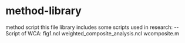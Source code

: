 # method-library
method script
this file library includes some scripts used in research: 
--Script of WCA: fig1.ncl weighted_composite_analysis.ncl wcomposite.m
